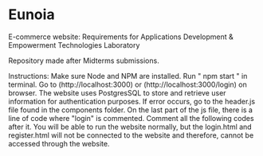 # Eunoia
E-commerce website: Requirements for Applications Development & Empowerment Technologies Laboratory

Repository made after Midterms submissions.

Instructions:
Make sure Node and NPM are installed.
Run " npm start " in terminal.
Go to (http://localhost:3000) or (http://localhost:3000/login) on browser.
The website uses PostgresSQL to store and retrieve user information for authentication purposes.
If error occurs, go to the header.js file found in the components folder. On the last part of the js file, there is a line of code where "login" is commented. Comment all the following codes after it. You will be able to run the website normally, but the login.html and register.html will not be connected to the website and therefore, cannot be accessed through the website.

